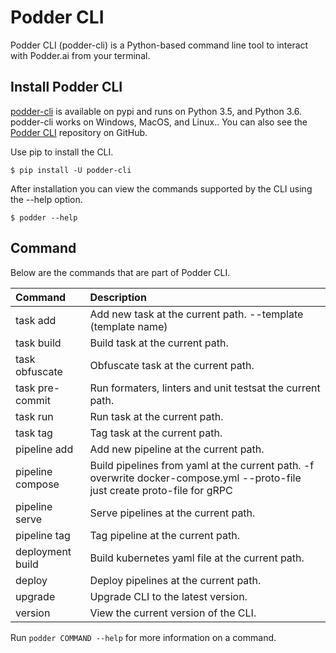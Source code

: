 # Podder CLI
Podder CLI (podder-cli) is a Python-based command line tool to interact with Podder.ai from your terminal.

## Install Podder CLI
[podder-cli](https://pypi.org/project/podder-cli/) is available on pypi and runs on Python 3.5, and Python 3.6. podder-cli works on Windows, MacOS, and Linux.. You can also see the [Podder CLI](https://github.com/podder-ai/podder-cli) repository on GitHub.

Use pip to install the CLI.
```
$ pip install -U podder-cli
```


After installation you can view the commands supported by the CLI using the --help option.
```
$ podder --help
```


## Command
Below are the commands that are part of Podder CLI.

|Command|Description|
|:---|:---|
|task add|Add new task at the current path. --template (template name)|
|task build |Build task at the current path.|
|task obfuscate|Obfuscate task at the current path.|
|task pre-commit|Run formaters, linters and unit testsat the current path.|
|task run|Run task at the current path.|
|task tag|Tag task at the current path.|
|pipeline add|Add new pipeline at the current path.|
|pipeline compose|Build pipelines from yaml at the current path. -f overwrite docker-compose.yml --proto-file just create proto-file for gRPC|
|pipeline serve|Serve pipelines at the current path.|
|pipeline tag|Tag pipeline at the current path.|
|deployment build|Build kubernetes yaml file at the current path.|
|deploy|Deploy pipelines at the current path.|
|upgrade|Upgrade CLI to the latest version.|
|version|View the current version of the CLI.|

Run `podder COMMAND --help` for more information on a command.
